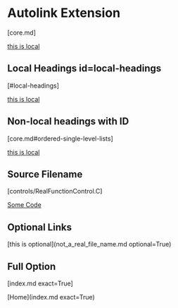 # Autolink Extension

[core.md]

[this is local](core.md)

## Local Headings id=local-headings

[#local-headings]

[this is local](#local-headings)

## Non-local headings with ID

[core.md#ordered-single-level-lists]

[this is local](core.md#unordered-single-level-lists)

## Source Filename

[controls/RealFunctionControl.C]

[Some Code](controls/RealFunctionControl.C)

## Optional Links

[this is optional](not_a_real_file_name.md optional=True)

## Full Option

[index.md exact=True]

[Home](index.md exact=True)
